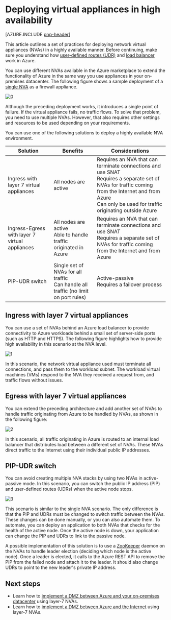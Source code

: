 <properties
   pageTitle="Deploying virtual appliances in high availability | Microsoft Azure"
   description="How to deploy network virtual appliances in high availability."
   services=""
   documentationCenter="na"
   authors="telmosampaio"
   manager="christb"
   editor=""
   tags=""/>

<tags
   ms.service="guidance"
   ms.devlang="na"
   ms.topic="article"
   ms.tgt_pltfrm="na"
   ms.workload="na"
   ms.date="10/31/2016"
   ms.author="telmos"/>

# Deploying virtual appliances in high availability

[AZURE.INCLUDE [pnp-header](../../includes/guidance-pnp-header-include.md)]

This article outlines a set of practices for deploying network virtual appliances (NVAs) in a highly available manner. Before continuing, make sure you understand how [user-defined routes (UDR)][udr-overview] and [load balancer][lb-overview] work in Azure.

You can use different NVAs available in the Azure marketplace to extend the functionality of Azure in the same way you use appliances in your on-premises datacenter. The following figure shows a sample deployment of a [single NVA][nva-scenario] as a firewall appliance. 

![[0]][0]

Although the preceding deployment works, it introduces a single point of failure. If the virtual appliance fails, no traffic flows. To solve that problem, you need to use multiple NVAs. However, that also requires other settings and resources to be used depending on your requirements.

You can use one of the following solutions to deploy a highly available NVA environment.

|Solution|Benefits|Considerations|
|---|---|---|
|Ingress with layer 7 virtual appliances|All nodes are active|Requires an NVA that can terminate connections and use SNAT<br/>Requires a separate set of NVAs for traffic coming from the Internet and from Azure<br/>Can only be used for traffic originating outside Azure|
|Ingress-Egress with layer 7 virtual appliances|All nodes are active<br/>Able to handle traffic originated in Azure |Requires an NVA that can terminate connections and use SNAT<br/>Requires a separate set of NVAs for traffic coming from the Internet and from Azure|
|PIP-UDR switch|Single set of NVAs for all traffic<br/>Can handle all traffic (no limit on port rules)|Active-passive<br/>Requires a failover process|

## Ingress with layer 7 virtual appliances
You can use a set of NVAs behind an Azure load balancer to provide connectivity to Azure workloads behind a small set of server-side ports (such as HTTP and HTTPS). The following figure highlights how to provide high availability in this scenario at the NVA level.

![[1]][1]

In this scenario, the network virtual appliance used must terminate all connections, and pass them to the workload subnet. The workload virtual machines (VMs) respond to the NVA they received a request from, and traffic flows without issues. 

## Egress with layer 7 virtual appliances
You can extend the preceding architecture and add another set of NVAs to handle traffic originating from Azure to be handled by NVAs, as shown in the following figure:

![[2]][2]

In this scenario, all traffic originating in Azure is routed to an internal load balancer that distributes load between a different set of NVAs. These NVAs direct traffic to the Internet using their individual public IP addresses. 

## PIP-UDR switch
You can avoid creating multiple NVA stacks by using two NVAs in active-passive mode. In this scenario, you can switch the public IP address (PIP) and user-defined routes (UDRs) when the active node stops.  

![[3]][3]

This scenario is similar to the single NVA scenario. The only difference is that the PIP and UDRs must be changed to switch traffic between the NVAs. These changes can be done manually, or you can also automate them. To automate, you can deploy an application to both NVAs that checks for the health of the active node. Once the active node is down, your application can change the PIP and UDRs to link to the passive node.

A possible implementation of this solution is to use a [ZooKeeper][zookeeper] daemon on the NVAs to handle leader election (deciding which node is the active node). Once a leader is elected, it calls to the Azure REST API to remove the PIP from the failed node and attach it to the leader. It should also change UDRs to point to the new leader's private IP address.

## Next steps

- Learn how to [implement a DMZ between Azure and your on-premises datacenter][dmz-on-prem] using layer-7 NVAs.
- Learn how to [implement a DMZ between Azure and the Internet][dmz-internet] using layer-7 NVAs.

<!-- links -->
[udr-overview]: ../virtual-network/virtual-networks-udr-overview.md
[lb-overview]: ../load-balancer/load-balancer-overview.md
[zookeeper]: https://zookeeper.apache.org/
[nva-scenario]: ../virtual-network/virtual-network-scenario-udr-gw-nva.md
[dmz-on-prem]: guidance-iaas-ra-secure-vnet-hybrid.md
[dmz-internet]: guidance-iaas-ra-secure-vnet-dmz.md

<!-- images -->
[0]: ./media/guidance-nva-ha/single-nva.png "Single NVA architecture"
[1]: ./media/guidance-nva-ha/l7-ingress.png "Layer 7 ingress"
[2]: ./media/guidance-nva-ha/l7-ingress-egress.png "Layer 7 ingress and egress"
[3]: ./media/guidance-nva-ha/active-passive.png "Active-Passive cluster"